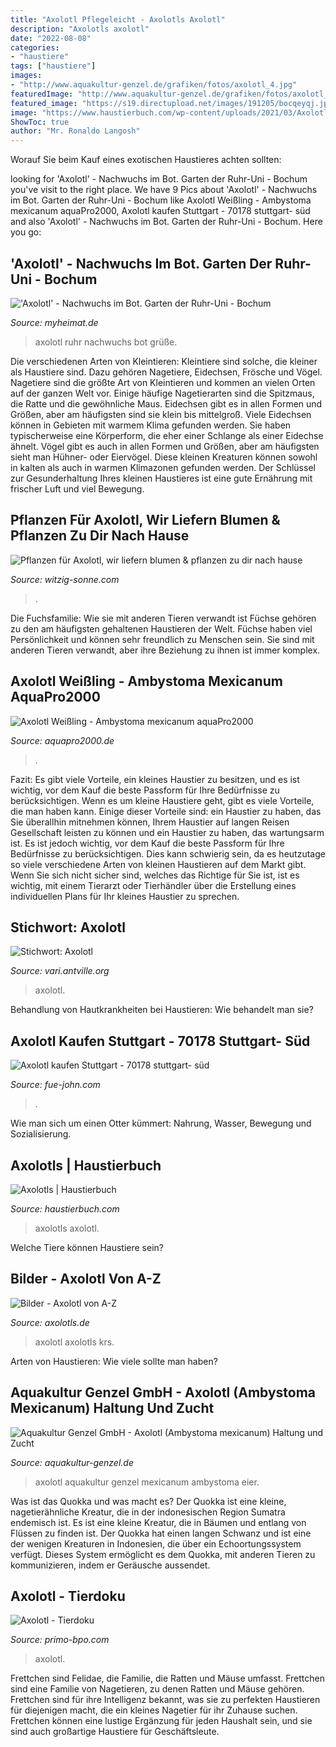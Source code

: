 ```yaml
---
title: "Axolotl Pflegeleicht - Axolotls Axolotl"
description: "Axolotls axolotl"
date: "2022-08-08"
categories:
- "haustiere"
tags: ["haustiere"]
images:
- "http://www.aquakultur-genzel.de/grafiken/fotos/axolotl_4.jpg"
featuredImage: "http://www.aquakultur-genzel.de/grafiken/fotos/axolotl_4.jpg"
featured_image: "https://s19.directupload.net/images/191205/bocqeyqj.jpg"
image: "https://www.haustierbuch.com/wp-content/uploads/2021/03/Axolotl-Regeneration_-Alle-Details-zu-diesem-erstaunlichen-Phanomen-750x536.jpg"
ShowToc: true
author: "Mr. Ronaldo Langosh"
---
```



Worauf Sie beim Kauf eines exotischen Haustieres achten sollten:

	

		
looking for &#039;Axolotl&#039; - Nachwuchs im Bot. Garten der Ruhr-Uni - Bochum you've visit to the right place. We have 9 Pics about &#039;Axolotl&#039; - Nachwuchs im Bot. Garten der Ruhr-Uni - Bochum like Axolotl Weißling - Ambystoma mexicanum aquaPro2000, Axolotl kaufen Stuttgart - 70178 stuttgart- süd and also &#039;Axolotl&#039; - Nachwuchs im Bot. Garten der Ruhr-Uni - Bochum. Here you go:
		
    
## &#039;Axolotl&#039; - Nachwuchs Im Bot. Garten Der Ruhr-Uni - Bochum

<img loading=lazy src="https://s19.directupload.net/images/191205/bocqeyqj.jpg" onerror="this.onerror=null;this.src='https://tse3.mm.bing.net/th?id=OIP.ourwVi5B74MuOoEqxU7JCAHaE8&amp;pid=15.1';" alt="&#039;Axolotl&#039; - Nachwuchs im Bot. Garten der Ruhr-Uni - Bochum">

_Source: myheimat.de_

>axolotl ruhr nachwuchs bot grüße. 

	

Die verschiedenen Arten von Kleintieren:
Kleintiere sind solche, die kleiner als Haustiere sind. Dazu gehören Nagetiere, Eidechsen, Frösche und Vögel. Nagetiere sind die größte Art von Kleintieren und kommen an vielen Orten auf der ganzen Welt vor. Einige häufige Nagetierarten sind die Spitzmaus, die Ratte und die gewöhnliche Maus. Eidechsen gibt es in allen Formen und Größen, aber am häufigsten sind sie klein bis mittelgroß. Viele Eidechsen können in Gebieten mit warmem Klima gefunden werden. Sie haben typischerweise eine Körperform, die eher einer Schlange als einer Eidechse ähnelt. Vögel gibt es auch in allen Formen und Größen, aber am häufigsten sieht man Hühner- oder Eiervögel. Diese kleinen Kreaturen können sowohl in kalten als auch in warmen Klimazonen gefunden werden. Der Schlüssel zur Gesunderhaltung Ihres kleinen Haustieres ist eine gute Ernährung mit frischer Luft und viel Bewegung.

    
## Pflanzen Für Axolotl, Wir Liefern Blumen &amp; Pflanzen Zu Dir Nach Hause

<img loading=lazy src="https://witzig-sonne.com/dzstwq/JaF1TxQQjMU.jpeg" onerror="this.onerror=null;this.src='https://tse4.mm.bing.net/th?id=OIP.vB7LQUITjrXA4l98RytklAHaFj&amp;pid=15.1';" alt="Pflanzen für Axolotl, wir liefern blumen &amp; pflanzen zu dir nach hause">

_Source: witzig-sonne.com_

>. 

	

Die Fuchsfamilie: Wie sie mit anderen Tieren verwandt ist
Füchse gehören zu den am häufigsten gehaltenen Haustieren der Welt. Füchse haben viel Persönlichkeit und können sehr freundlich zu Menschen sein. Sie sind mit anderen Tieren verwandt, aber ihre Beziehung zu ihnen ist immer komplex.

    
## Axolotl Weißling - Ambystoma Mexicanum AquaPro2000

<img loading=lazy src="https://www.aquapro2000.de/media/catalog/product/cache/1/image/1c6643041eecd79b11d8bbe3fbef5504/a/x/axolotl5_ambystoma_mexicanum.jpg" onerror="this.onerror=null;this.src='https://tse2.mm.bing.net/th?id=OIP.cZUVTmRPBRvSZ7Kqk4LLPAHaE8&amp;pid=15.1';" alt="Axolotl Weißling - Ambystoma mexicanum aquaPro2000">

_Source: aquapro2000.de_

>. 

	

Fazit: Es gibt viele Vorteile, ein kleines Haustier zu besitzen, und es ist wichtig, vor dem Kauf die beste Passform für Ihre Bedürfnisse zu berücksichtigen.
Wenn es um kleine Haustiere geht, gibt es viele Vorteile, die man haben kann. Einige dieser Vorteile sind: ein Haustier zu haben, das Sie überallhin mitnehmen können, Ihrem Haustier auf langen Reisen Gesellschaft leisten zu können und ein Haustier zu haben, das wartungsarm ist. Es ist jedoch wichtig, vor dem Kauf die beste Passform für Ihre Bedürfnisse zu berücksichtigen. Dies kann schwierig sein, da es heutzutage so viele verschiedene Arten von kleinen Haustieren auf dem Markt gibt. Wenn Sie sich nicht sicher sind, welches das Richtige für Sie ist, ist es wichtig, mit einem Tierarzt oder Tierhändler über die Erstellung eines individuellen Plans für Ihr kleines Haustier zu sprechen.

    
## Stichwort: Axolotl

<img loading=lazy src="https://antville.org/static/sites/vari/images/p4256840.jpg" onerror="this.onerror=null;this.src='https://tse3.mm.bing.net/th?id=OIP.iPJ4H1n52HKERr7il9me7gAAAA&amp;pid=15.1';" alt="Stichwort: Axolotl">

_Source: vari.antville.org_

>axolotl. 

	

Behandlung von Hautkrankheiten bei Haustieren: Wie behandelt man sie?

    
## Axolotl Kaufen Stuttgart - 70178 Stuttgart- Süd

<img loading=lazy src="https://fue-john.com/uhq/rf0WDO_kO65ux7Mgxh2IRAHaHT.jpg" onerror="this.onerror=null;this.src='https://tse2.mm.bing.net/th?id=OIP.BxxtLC7iir7RyA8y6Uju3QAAAA&amp;pid=15.1';" alt="Axolotl kaufen Stuttgart - 70178 stuttgart- süd">

_Source: fue-john.com_

>. 

	

Wie man sich um einen Otter kümmert: Nahrung, Wasser, Bewegung und Sozialisierung.

    
## Axolotls | Haustierbuch

<img loading=lazy src="https://www.haustierbuch.com/wp-content/uploads/2021/03/Axolotl-Regeneration_-Alle-Details-zu-diesem-erstaunlichen-Phanomen-750x536.jpg" onerror="this.onerror=null;this.src='https://tse2.mm.bing.net/th?id=OIP.vwWTtL9cVV8DQZSENmPmHQHaFS&amp;pid=15.1';" alt="Axolotls | Haustierbuch">

_Source: haustierbuch.com_

>axolotls axolotl. 

	

Welche Tiere können Haustiere sein?

    
## Bilder - Axolotl Von A-Z

<img loading=lazy src="http://www.axolotls.de/wp-content/uploads/2018/12/Photo_006_-_GenialerWeissling150x150-300x300.jpg" onerror="this.onerror=null;this.src='https://tse1.mm.bing.net/th?id=OIP.OL_v7ZXUYlzHti6FN8wsogAAAA&amp;pid=15.1';" alt="Bilder - Axolotl von A-Z">

_Source: axolotls.de_

>axolotl axolotls krs. 

	

Arten von Haustieren: Wie viele sollte man haben?

    
## Aquakultur Genzel GmbH - Axolotl (Ambystoma Mexicanum) Haltung Und Zucht

<img loading=lazy src="http://www.aquakultur-genzel.de/grafiken/fotos/axolotl_4.jpg" onerror="this.onerror=null;this.src='https://tse4.mm.bing.net/th?id=OIP.Ob4mj6kmXsHZnJqseDCZigHaGZ&amp;pid=15.1';" alt="Aquakultur Genzel GmbH - Axolotl (Ambystoma mexicanum) Haltung und Zucht">

_Source: aquakultur-genzel.de_

>axolotl aquakultur genzel mexicanum ambystoma eier. 

	

Was ist das Quokka und was macht es?
Der Quokka ist eine kleine, nagetierähnliche Kreatur, die in der indonesischen Region Sumatra endemisch ist. Es ist eine kleine Kreatur, die in Bäumen und entlang von Flüssen zu finden ist. Der Quokka hat einen langen Schwanz und ist eine der wenigen Kreaturen in Indonesien, die über ein Echoortungssystem verfügt. Dieses System ermöglicht es dem Quokka, mit anderen Tieren zu kommunizieren, indem er Geräusche aussendet.

    
## Axolotl - Tierdoku

<img loading=lazy src="https://i.ytimg.com/vi/4N9vFUp4F4U/maxresdefault.jpg" onerror="this.onerror=null;this.src='https://tse1.mm.bing.net/th?id=OIP.hLJDYNnt8kV3ikGOEdaE7QHaEK&amp;pid=15.1';" alt="Axolotl - Tierdoku">

_Source: primo-bpo.com_

>axolotl. 

	

Frettchen sind Felidae, die Familie, die Ratten und Mäuse umfasst.
Frettchen sind eine Familie von Nagetieren, zu denen Ratten und Mäuse gehören. Frettchen sind für ihre Intelligenz bekannt, was sie zu perfekten Haustieren für diejenigen macht, die ein kleines Nagetier für ihr Zuhause suchen. Frettchen können eine lustige Ergänzung für jeden Haushalt sein, und sie sind auch großartige Haustiere für Geschäftsleute.

